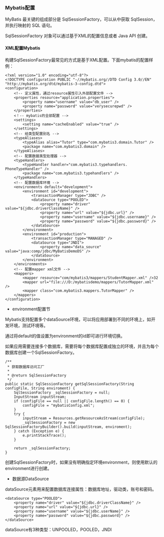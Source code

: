 ### Mybatis配置

MyBatis 最关键的组成部分是 SqlSessionFactory，可以从中获取 SqlSession，并执行映射的 SQL 语句。

SqlSessionFactory 对象可以通过基于XML的配置信息或者 Java API 创建。

#### XML配置Mybatis

构建SqlSessionFactory最常见的方式是基于XML配置。下面mybatis的配置样例：

	<?xml version="1.0" encoding="utf-8"?>
	<!DOCTYPE configuration PUBLIC "-//mybatis.org//DTD Config 3.0//EN"
	"http://mybatis.org/dtd/mybatis-3-config.dtd">
	<configuration>
		<!-- 定义属性，通过resource属性引入外部配置文件 -->
		<properties resource="application.properties">
			<property name="username" value="db_user" />
			<property name="password" value="verysecurepwd" />
		</properties>
		<！-- mybatis的全部配置 -->
		<settings>
			<setting name="cacheEnabled" value="true" />
		</settings>
		<!-- 给类型配置别名 -->
		<typeAliases>
			<typeAlias alias="Tutor" type="com.mybatis3.domain.Tutor" />
			<package name="com.mybatis3.domain" />
		</typeAliases>
		<!-- 配置数据类型处理器 -->
		<typeHandlers>
			<typeHandler handler="com.mybatis3.typehandlers. PhoneTypeHandler" />
			<package name="com.mybatis3.typehandlers" />
		</typeHandlers>
		<!-- 配置数据库环境 -->
		<environments default="development">
			<environment id="development">
				<transactionManager type="JDBC" />
				<dataSource type="POOLED">
					<property name="driver" value="${jdbc.driverClassName}" />
					<property name="url" value="${jdbc.url}" />
					<property name="username" value="${jdbc.username}" />
					<property name="password" value="${jdbc.password}" />
				</dataSource>
			</environment>
			<environment id="production">
				<transactionManager type="MANAGED" />
				<dataSource type="JNDI">
					<property name="data_source" value="java:comp/jdbc/MyBatisDemoDS" />
				</dataSource>
			</environment>
		</environments>
		<!-- 配置mapper xml文件 -->
		<mappers>
			<mapper resource="com/mybatis3/mappers/StudentMapper.xml" />32
			<mapper url="file:///D:/mybatisdemo/mappers/TutorMapper.xml" />
			<mapper class="com.mybatis3.mappers.TutorMapper" />
		</mappers>
	</configuration>

- environment配置节

Mybatis支持配置多个dataSource环境，可以将应用部署到不同的环境上，如开发环境，测试环境等。

通过将default的值设置为environment的id即可进行环境切换。

如果应用需要连接多个数据库，需要将每个数据库配置成独立的环境，并且为每个数据库创建一个SqlSessionFactory。

	/**
	 * 获取数据库访问工厂
	 * 
	 * @return SqlSessionFactory
	 */
	public static SqlSessionFactory getSqlSessionFactory(String configFile, String enviroment) {
		SqlSessionFactory _sqlSessionFactory = null;
		InputStream inputStream;
		if (configFile == null || configFile.length() == 0) {
			configFile = "mybatisConfig.xml";
		}
		try {
			inputStream = Resources.getResourceAsStream(configFile);
			_sqlSessionFactory = new SqlSessionFactoryBuilder().build(inputStream, enviroment);
		} catch (Exception e) {
			e.printStackTrace();
		}

		return _sqlSessionFactory;
	}

创建SqlSessionFactory时，如果没有明确指定环境environment，则使用默认的environment进行创建。

- 数据源DataSource

dataSource元素用来配置数据库连接属性：数据库地址，驱动类，账号和密码。

	<dataSource type="POOLED">
		<property name="driver" value="${jdbc.driverClassName}" />
		<property name="url" value="${jdbc.url}" />
		<property name="username" value="${jdbc.userName}" />
		<property name="password" value="${jdbc.password}" />
	</dataSource>

dataSource有3种类型：UNPOOLED，POOLED，JNDI

































































































































